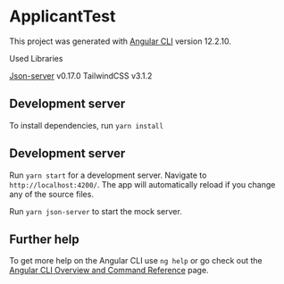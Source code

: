 # ApplicantTest

This project was generated with [Angular CLI](https://github.com/angular/angular-cli) version 12.2.10.

Used Libraries

[Json-server](https://yarnpkg.com/package/json-server) v0.17.0
TailwindCSS v3.1.2

## Development server

To install dependencies, run `yarn install`

## Development server

Run `yarn start` for a development server. Navigate to `http://localhost:4200/`. The app will automatically reload if you change any of the source files.

Run `yarn json-server` to start the mock server.

## Further help

To get more help on the Angular CLI use `ng help` or go check out the [Angular CLI Overview and Command Reference](https://angular.io/cli) page.
